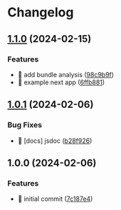 # Changelog

## [1.1.0](https://github.com/TeXmeijin/ui-npm-package-template/compare/v1.0.1...v1.1.0) (2024-02-15)


### Features

* 🎸 add bundle analysis ([98c9b9f](https://github.com/TeXmeijin/ui-npm-package-template/commit/98c9b9fc9b98a56e88ca525295de3be568cc55ab))
* 🎸 example next app ([6ffb881](https://github.com/TeXmeijin/ui-npm-package-template/commit/6ffb881ebfbac95edd813c31e31f5f4cc5ef29ae))

## [1.0.1](https://github.com/TeXmeijin/ui-npm-package-template/compare/v1.0.0...v1.0.1) (2024-02-06)


### Bug Fixes

* 🐛 [docs] jsdoc ([b28f926](https://github.com/TeXmeijin/ui-npm-package-template/commit/b28f9264f7dd0272fc551b8e77fa2cd524ba0187))

## 1.0.0 (2024-02-06)


### Features

* 🎸 initial commit ([7c187e4](https://github.com/TeXmeijin/ui-npm-package-template/commit/7c187e4911f2e52b8fb3696cb7cb8e1fb79bdca9))

